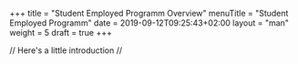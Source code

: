 +++
title = "Student Employed Programm Overview"
menuTitle = "Student Employed Programm"
date = 2019-09-12T09:25:43+02:00
layout = "man"
weight = 5
draft = true
+++

// Here's a little introduction //

## 
